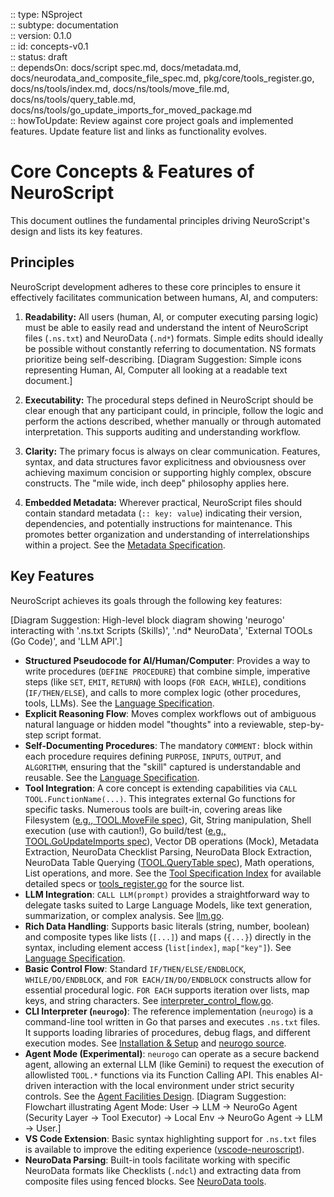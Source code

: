 :: type: NSproject  
:: subtype: documentation  
:: version: 0.1.0  
:: id: concepts-v0.1  
:: status: draft  
:: dependsOn: docs/script spec.md, docs/metadata.md, docs/neurodata_and_composite_file_spec.md, pkg/core/tools_register.go, docs/ns/tools/index.md, docs/ns/tools/move_file.md, docs/ns/tools/query_table.md, docs/ns/tools/go_update_imports_for_moved_package.md  
:: howToUpdate: Review against core project goals and implemented features. Update feature list and links as functionality evolves.  

# Core Concepts & Features of NeuroScript

This document outlines the fundamental principles driving NeuroScript's design and lists its key features.

## Principles

NeuroScript development adheres to these core principles to ensure it effectively facilitates communication between humans, AI, and computers:

1.  **Readability:** All users (human, AI, or computer executing parsing logic) must be able to easily read and understand the intent of NeuroScript files (`.ns.txt`) and NeuroData (`.nd*`) formats. Simple edits should ideally be possible without constantly referring to documentation. NS formats prioritize being self-describing.
    [Diagram Suggestion: Simple icons representing Human, AI, Computer all looking at a readable text document.]

2.  **Executability:** The procedural steps defined in NeuroScript should be clear enough that any participant could, in principle, follow the logic and perform the actions described, whether manually or through automated interpretation. This supports auditing and understanding workflow.

3.  **Clarity:** The primary focus is always on clear communication. Features, syntax, and data structures favor explicitness and obviousness over achieving maximum concision or supporting highly complex, obscure constructs. The "mile wide, inch deep" philosophy applies here.

4.  **Embedded Metadata:** Wherever practical, NeuroScript files should contain standard metadata (`:: key: value`) indicating their version, dependencies, and potentially instructions for maintenance. This promotes better organization and understanding of interrelationships within a project. See the [Metadata Specification](../metadata.md).

## Key Features

NeuroScript achieves its goals through the following key features:

[Diagram Suggestion: High-level block diagram showing 'neurogo' interacting with '.ns.txt Scripts (Skills)', '.nd* NeuroData', 'External TOOLs (Go Code)', and 'LLM API'.]

* **Structured Pseudocode for AI/Human/Computer**: Provides a way to write procedures (`DEFINE PROCEDURE`) that combine simple, imperative steps (like `SET`, `EMIT`, `RETURN`) with loops (`FOR EACH`, `WHILE`), conditions (`IF/THEN/ELSE`), and calls to more complex logic (other procedures, tools, LLMs). See the [Language Specification](../script%20spec.md).
* **Explicit Reasoning Flow**: Moves complex workflows out of ambiguous natural language or hidden model "thoughts" into a reviewable, step-by-step script format.
* **Self-Documenting Procedures**: The mandatory `COMMENT:` block within each procedure requires defining `PURPOSE`, `INPUTS`, `OUTPUT`, and `ALGORITHM`, ensuring that the "skill" captured is understandable and reusable. See the [Language Specification](../script%20spec.md#24-docstrings-comment-block).
* **Tool Integration**: A core concept is extending capabilities via `CALL TOOL.FunctionName(...)`. This integrates external Go functions for specific tasks. Numerous tools are built-in, covering areas like Filesystem ([e.g., TOOL.MoveFile spec](../ns/tools/move_file.md)), Git, String manipulation, Shell execution (use with caution!), Go build/test ([e.g., TOOL.GoUpdateImports spec](../ns/tools/go_update_imports_for_moved_package.md)), Vector DB operations (Mock), Metadata Extraction, NeuroData Checklist Parsing, NeuroData Block Extraction, NeuroData Table Querying ([TOOL.QueryTable spec](../ns/tools/query_table.md)), Math operations, List operations, and more. See the [Tool Specification Index](../ns/tools/index.md) for available detailed specs or [tools_register.go](../../pkg/core/tools_register.go) for the source list.
* **LLM Integration**: `CALL LLM(prompt)` provides a straightforward way to delegate tasks suited to Large Language Models, like text generation, summarization, or complex analysis. See [llm.go](../../pkg/core/llm.go).
* **Rich Data Handling**: Supports basic literals (string, number, boolean) and composite types like lists (`[...]`) and maps (`{...}`) directly in the syntax, including element access (`list[index]`, `map["key"]`). See [Language Specification](../script%20spec.md#23-expressions-literals-and-evaluation).
* **Basic Control Flow**: Standard `IF/THEN/ELSE/ENDBLOCK`, `WHILE/DO/ENDBLOCK`, and `FOR EACH/IN/DO/ENDBLOCK` constructs allow for essential procedural logic. `FOR EACH` supports iteration over lists, map keys, and string characters. See [interpreter_control_flow.go](../../pkg/core/interpreter_control_flow.go).
* **CLI Interpreter (`neurogo`)**: The reference implementation (`neurogo`) is a command-line tool written in Go that parses and executes `.ns.txt` files. It supports loading libraries of procedures, debug flags, and different execution modes. See [Installation & Setup](installation.md) and [neurogo source](../../cmd/neurogo/).
* **Agent Mode (Experimental)**: `neurogo` can operate as a secure backend agent, allowing an external LLM (like Gemini) to request the execution of allowlisted `TOOL.*` functions via its Function Calling API. This enables AI-driven interaction with the local environment under strict security controls. See the [Agent Facilities Design](../llm_agent_facilities.md).
    [Diagram Suggestion: Flowchart illustrating Agent Mode: User -> LLM -> NeuroGo Agent (Security Layer -> Tool Executor) -> Local Env -> NeuroGo Agent -> LLM -> User.]
* **VS Code Extension**: Basic syntax highlighting support for `.ns.txt` files is available to improve the editing experience ([vscode-neuroscript](../../vscode-neuroscript/)).
* **NeuroData Parsing**: Built-in tools facilitate working with specific NeuroData formats like Checklists (`.ndcl`) and extracting data from composite files using fenced blocks. See [NeuroData tools](../../pkg/neurodata/).
